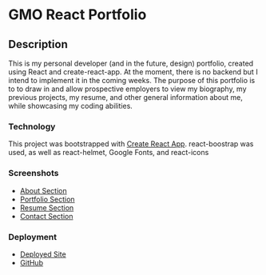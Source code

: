 # GMO React Portfolio

## Description

This is my personal developer (and in the future, design) portfolio, created using React and create-react-app. At the moment, there is no backend but I intend to implement it in the coming weeks. The purpose of this portfolio is to to draw in and allow prospective employers to view my biography, my previous projects, my resume, and other general information about me, while showcasing my coding abilities. 

### Technology

This project was bootstrapped with [Create React App](https://github.com/facebook/create-react-app).
react-boostrap was used, as well as react-helmet, Google Fonts, and react-icons

### Screenshots

* [About Section](./src/assets/images/about-screenshot.png)
* [Portfolio Section](./src/assets/images/project-screenshot.png)
* [Resume Section](./src/assets/images/resume-screenshot.png)
* [Contact Section](./src/assets/images/contact-screenshot.png)

### Deployment

* [Deployed Site](https://gabrielaortiz6.github.io/gmo-portfolio/)
* [GitHub](https://github.com/gabrielaortiz6/gmo-portfolio)
